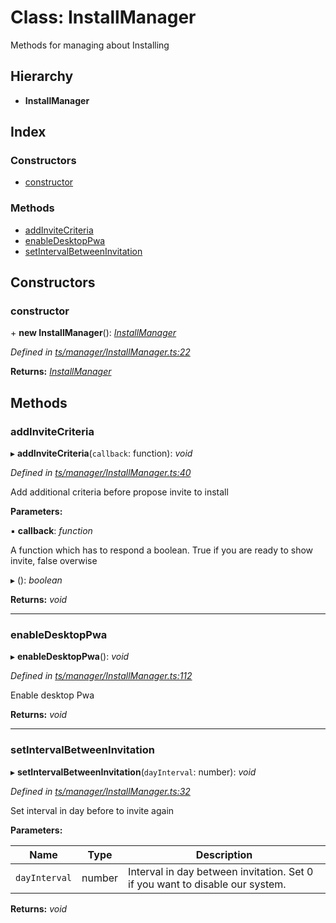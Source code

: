 
# Class: InstallManager

Methods for managing about Installing

## Hierarchy

* **InstallManager**

## Index

### Constructors

* [constructor](installmanager.md#constructor)

### Methods

* [addInviteCriteria](installmanager.md#addinvitecriteria)
* [enableDesktopPwa](installmanager.md#enabledesktoppwa)
* [setIntervalBetweenInvitation](installmanager.md#setintervalbetweeninvitation)

## Constructors

###  constructor

\+ **new InstallManager**(): *[InstallManager](installmanager.md)*

*Defined in [ts/manager/InstallManager.ts:22](https://github.com/easy-pwa/easy-pwa-js/blob/1faf83b/src/ts/manager/InstallManager.ts#L22)*

**Returns:** *[InstallManager](installmanager.md)*

## Methods

###  addInviteCriteria

▸ **addInviteCriteria**(`callback`: function): *void*

*Defined in [ts/manager/InstallManager.ts:40](https://github.com/easy-pwa/easy-pwa-js/blob/1faf83b/src/ts/manager/InstallManager.ts#L40)*

Add additional criteria before propose invite to install

**Parameters:**

▪ **callback**: *function*

A function which has to respond a boolean. True if you are ready to show invite, false overwise

▸ (): *boolean*

**Returns:** *void*

___

###  enableDesktopPwa

▸ **enableDesktopPwa**(): *void*

*Defined in [ts/manager/InstallManager.ts:112](https://github.com/easy-pwa/easy-pwa-js/blob/1faf83b/src/ts/manager/InstallManager.ts#L112)*

Enable desktop Pwa

**Returns:** *void*

___

###  setIntervalBetweenInvitation

▸ **setIntervalBetweenInvitation**(`dayInterval`: number): *void*

*Defined in [ts/manager/InstallManager.ts:32](https://github.com/easy-pwa/easy-pwa-js/blob/1faf83b/src/ts/manager/InstallManager.ts#L32)*

Set interval in day before to invite again

**Parameters:**

Name | Type | Description |
------ | ------ | ------ |
`dayInterval` | number | Interval in day between invitation. Set 0 if you want to disable our system.  |

**Returns:** *void*
